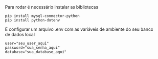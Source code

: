 Para rodar é necessário instalar as bibliotecas
```
pip install mysql-connector-python
pip install python-dotenv
```
E configurar um arquivo .env com as variáveis de ambiente do seu banco de dados local
```
user="seu_user_aqui"
password="sua_senha_aqui"
database="sua_database_aqui"
```